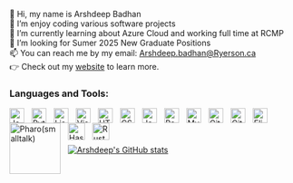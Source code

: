 👋 Hi, my name is Arshdeep Badhan <br />
👀 I’m enjoy coding various software projects<br />
🌱 I’m currently learning about Azure Cloud and working full time at RCMP<br />
💞️ I’m looking for Sumer 2025 New Graduate Positions<br />
📫 You can reach me by my email: Arshdeep.badhan@Ryerson.ca<br />
👉 Check out my [website](https://arshdeepsb.github.io/Portfolio-Website/) to learn more.<br />
### Languages and Tools:

<img align="left" alt="Java" width="26px" src="https://www.vectorlogo.zone/logos/java/java-icon.svg" style="padding-right:10px;" />
<img align="left" alt="Python" width="26px" src="https://upload.wikimedia.org/wikipedia/commons/c/c3/Python-logo-notext.svg" style="padding-right:10px;" />
<img align="left" alt="Lisp" width="26px" src="https://upload.wikimedia.org/wikipedia/commons/4/48/Lisp_logo.svg" style="padding-right:10px;" />
<img align="left" alt="Visual Studio Code" width="26px" src="https://cdn.jsdelivr.net/gh/devicons/devicon/icons/vscode/vscode-original.svg" style="padding-right:10px;" />
<img align="left" alt="HTML5" width="26px" src="https://cdn.jsdelivr.net/gh/devicons/devicon/icons/html5/html5-original.svg" style="padding-right:10px;" />
<img align="left" alt="CSS3" width="26px" src="https://cdn.jsdelivr.net/gh/devicons/devicon/icons/css3/css3-original.svg" style="padding-right:10px;" />
<img align="left" alt="JavaScript" width="26px" src="https://cdn.jsdelivr.net/gh/devicons/devicon/icons/javascript/javascript-original.svg" style="padding-right:10px;" />
<img align="left" alt="React" width="26px" src="https://cdn.jsdelivr.net/gh/devicons/devicon/icons/react/react-original.svg" style="padding-right:10px;" />
<img align="left" alt="MySQL" width="26px" src="https://cdn.jsdelivr.net/gh/devicons/devicon/icons/mysql/mysql-original.svg" style="padding-right:10px;" />
<img align="left" alt="Git" width="26px" src="https://cdn.jsdelivr.net/gh/devicons/devicon/icons/git/git-original.svg" style="padding-right:10px;" />
<img align="left" alt="GitHub" width="26px" src="https://user-images.githubusercontent.com/3369400/139447912-e0f43f33-6d9f-45f8-be46-2df5bbc91289.png" style="padding-right:10px;" />
<img align="left" alt="Elixir" width="26px" src="https://www.vectorlogo.zone/logos/elixir-lang/elixir-lang-icon.svg" style="padding-right:10px;" />
<img align="left" alt="Pharo(smalltalk)" width="90px" src="https://upload.wikimedia.org/wikipedia/commons/6/6c/Pharo_Logo_v3.0.svg" style="padding-right:10px;" />
<img align="left" alt="Haskell" width="30px" src="https://www.vectorlogo.zone/logos/haskell/haskell-vertical.svg" style="padding-right:10px;" />
<img align="left" alt="Rust" width="30px" src="https://upload.wikimedia.org/wikipedia/commons/d/d5/Rust_programming_language_black_logo.svg" style="padding-right:10px;" />
<br />
<br />
<br />

[![Arshdeep's GitHub stats](https://github-readme-stats.vercel.app/api?username=arshdeepsb&show_icons=true&theme=radical)](https://github.com/anuraghazra/github-readme-stats)

